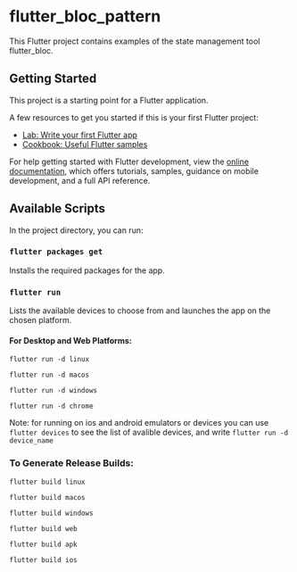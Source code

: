 # flutter_bloc_pattern

This Flutter project contains examples of the state management tool flutter_bloc.

## Getting Started

This project is a starting point for a Flutter application.

A few resources to get you started if this is your first Flutter project:

- [Lab: Write your first Flutter app](https://docs.flutter.dev/get-started/codelab)
- [Cookbook: Useful Flutter samples](https://docs.flutter.dev/cookbook)

For help getting started with Flutter development, view the
[online documentation](https://docs.flutter.dev/), which offers tutorials,
samples, guidance on mobile development, and a full API reference.

## Available Scripts

In the project directory, you can run:

### `flutter packages get`

Installs the required packages for the app.

### `flutter run`

Lists the available devices to choose from and launches the app on the chosen platform.

#### For Desktop and Web Platforms:

`flutter run -d linux`

`flutter run -d macos`

`flutter run -d windows`

`flutter run -d chrome`

Note: for running on ios and android emulators or devices you can use `flutter devices` to see the list of avalible devices,
and write `flutter run -d device_name`

### To Generate Release Builds:

`flutter build linux`

`flutter build macos`

`flutter build windows`

`flutter build web`

`flutter build apk`

`flutter build ios`
